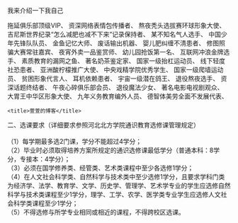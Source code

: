 我来介绍一下我自己

拖延俱乐部顶级VIP、
资深网络表情包传播者、
熬夜秃头选拔赛环球形象大使、
吉尼斯世界纪录“怎么减肥也减不下来”记录保持者、
某不知名气人选手、
中国少年先锋队队员、
金鱼记忆大师、
废话输出机器、
婴儿肥纠缠不清患者、
修图照骗大赛常驻嘉宾、
夜宵外卖一品鉴赏师、
幼儿园抢饭第一名、
互联网冲浪金牌选手、
素质教育的漏网之鱼、
著名奶茶鉴定家、
国家一级抬杠运动员、
线下轻度社恐患者、
亚洲酸柠檬推广大使、
中央戏精学院优秀学生、
国家一级爬墙运动员、
贫困形象代言人、
耳机依赖患者、
宇宙一级潜在鸽王、
退役熬夜选手、
资深话题终结者、
午夜心碎俱乐部会员、
退役魔法少女、
著名电影电视剧观众、
大胃王中华区形象大使、
九年义务教育编外人员、
德智体美劳全面不发展代表、
    
    <title>萱萱的博客</title>

<p align="left">二、选课要求（详细要求参照河北北方学院通识教育选修课管理规定）<br /><br />
（1）每学期最多选2门课，学分不能超过4学分；<br />
（2）毕业时必须取得培养方案所规定的通识选修课最低学分（普通本科：8学分，专接本：4学分）；<br />
（3）必须在国学修养类、经管类、艺术类课程中至少各选修1学分；<br />
（4）在人文社会科学类、自然科学与技术类中至少选修1学分，且要求学科门类为经济学、法学、教育学、文学、历史学、管理学、艺术学专业的学生应选修自然科学与技术类课程至少1学分，理学、工学、农学、医学类专业学生应选修人文社会科学类课程至少1学分；<br />
（5）不得选修与所学专业相同或相近的课程，不得跨校区选课。</p>
